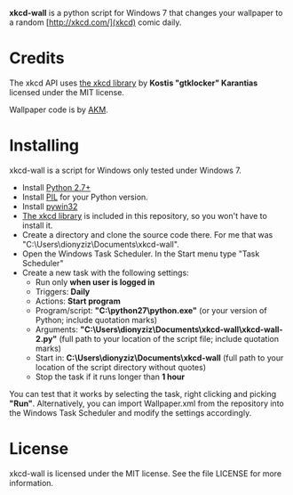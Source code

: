 **xkcd-wall** is a python script for Windows 7 that changes your wallpaper to a random [http://xkcd.com/](xkcd) comic daily.

Credits
=======
The xkcd API uses [the xkcd library](https://github.com/gtklocker/xkcd) by **Kostis "gtklocker" Karantias** licensed under the MIT license.

Wallpaper code is by [ AKM](http://gabbpuy.blogspot.gr/2007/02/set-windows-wallpaper-from-python.html).

Installing
==========
xkcd-wall is a script for Windows only tested under Windows 7.

 * Install [Python 2.7+](http://python.org/)
 * Install [PIL](http://www.pythonware.com/products/pil/) for your Python version.
 * Install [pywin32](http://sourceforge.net/projects/pywin32/)
 * [The xkcd library](https://github.com/gtklocker/xkcd) is included in this repository, so you won't have to install it.
 * Create a directory and clone the source code there. For me that was "C:\Users\dionyziz\Documents\xkcd-wall".
 * Open the Windows Task Scheduler. In the Start menu type "Task Scheduler"
 * Create a new task with the following settings:
   * Run only **when user is logged in**
   * Triggers: **Daily**
   * Actions: **Start program**
   * Program/script: **"C:\python27\python.exe"** (or your version of Python; include quotation marks)
   * Arguments: **"C:\Users\dionyziz\Documents\xkcd-wall\xkcd-wall-2.py"** (full path to your location of the script file; include quotation marks)
   * Start in: **C:\Users\dionyziz\Documents\xkcd-wall** (full path to your location of the script directory without quotes)
   * Stop the task if it runs longer than **1 hour**

You can test that it works by selecting the task, right clicking and picking **"Run"**. Alternatively, you can import Wallpaper.xml from the repository into the Windows Task Scheduler and modify the settings accordingly.

License
=======
xkcd-wall is licensed under the MIT license. See the file LICENSE for more information.
